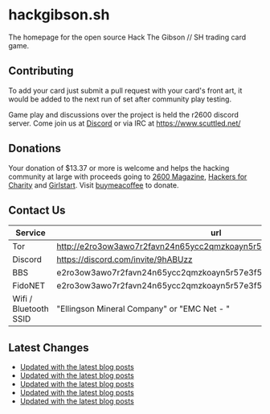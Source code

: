 # hackgibson.sh
The homepage for the open source Hack The Gibson // SH trading card game.


## Contributing

To add your card just submit a pull request with your card's front art, it would be added to the next run of set after community play testing.

Game play and discussions over the project is held the r2600 discord server. Come join us at [Discord](https://discord.com/invite/9hABUzz) or via IRC at https://www.scuttled.net/


## Donations

Your donation of $13.37 or more is welcome and helps the hacking community at large with proceeds going to [2600 Magazine](https://2600.com/), [Hackers for Charity](https://hackersforcharity.org) and [Girlstart](https://girlstart.org).  Visit [buymeacoffee](https://www.buymeacoffee.com/hackgibson.sh) to donate.


## Contact Us

Service | url
-|-
Tor | http://e2ro3ow3awo7r2favn24n65ycc2qmzkoayn5r57e3f56nvjwdcgg32ad.onion
Discord | https://discord.com/invite/9hABUzz
BBS | e2ro3ow3awo7r2favn24n65ycc2qmzkoayn5r57e3f56nvjwdcgg32ad.onion:23
FidoNET | e2ro3ow3awo7r2favn24n65ycc2qmzkoayn5r57e3f56nvjwdcgg32ad.onion:24554
Wifi / Bluetooth SSID | "Ellingson Mineral Company" or "EMC Net - <fidonet address>"

## Latest Changes
<!-- BLOG-POST-LIST:START -->
- [Updated with the latest blog posts](https://github.com/DFW2600/hackgibson.sh/commit/58631dc699029ab0d1b513030b3aad7d642529be)
- [Updated with the latest blog posts](https://github.com/DFW2600/hackgibson.sh/commit/4d336353dea9016db691be6e7b13176751dc1193)
- [Updated with the latest blog posts](https://github.com/DFW2600/hackgibson.sh/commit/ac1c9b7e3de8677a2d401cf1bf9f20ad9bee45d5)
- [Updated with the latest blog posts](https://github.com/DFW2600/hackgibson.sh/commit/749c3edefa6d2423c16b8744d4b877b4e299e8ba)
- [Updated with the latest blog posts](https://github.com/DFW2600/hackgibson.sh/commit/ce16af5f9d67dd7e8184b3def2e0abfb1c054756)
<!-- BLOG-POST-LIST:END -->
